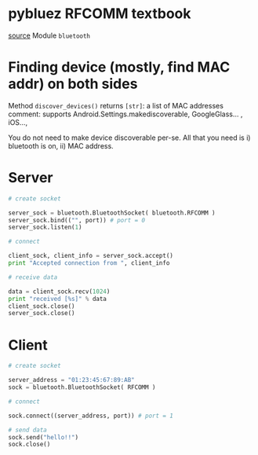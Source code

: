 # pybluez RFCOMM textbook

[source][1]
Module `bluetooth`

# Finding device (mostly, find MAC addr) on both sides

Method `discover_devices()`
returns `[str]`: a list of MAC addresses
comment: supports Android.Settings.makediscoverable, GoogleGlass… , iOS…, 

You do not need to make device discoverable per-se. All that you need is i) bluetooth is on, ii) MAC address.

# Server

```python
# create socket

server_sock = bluetooth.BluetoothSocket( bluetooth.RFCOMM )
server_sock.bind(("", port)) # port = 0
server_sock.listen(1)

# connect

client_sock, client_info = server_sock.accept()
print "Accepted connection from ", client_info

# receive data

data = client_sock.recv(1024)
print "received [%s]" % data
client_sock.close()
server_sock.close()
```

# Client

```python
# create socket

server_address = "01:23:45:67:89:AB"
sock = bluetooth.BluetoothSocket( RFCOMM )

# connect

sock.connect((server_address, port)) # port = 1

# send data
sock.send("hello!!")
sock.close()
```

[1]:	http://people.csail.mit.edu/rudolph/Teaching/Articles/BTBook.pdf